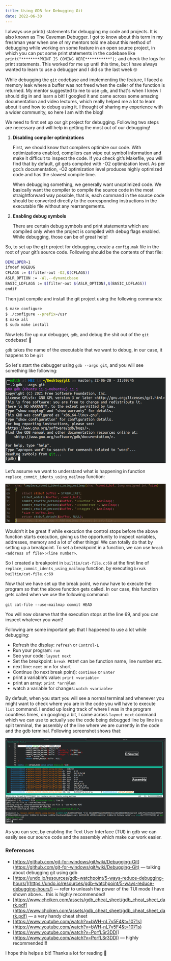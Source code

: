```yaml
---
title: Using GDB for Debugging Git
date: 2022-06-30
---
```


I always use print() statements for debugging my code and projects. It is also known as The Caveman Debugger. I got to know about this term in my freshman year when one of my mentors told me about this method of debugging while working on some feature in an open source project, in which you can put some print statements in the codebase like `print("********PRINT IS COMING HERE***********");` and check the logs for print statements. This worked for me up until this time, but I have always wanted to learn to use a debugger and I did so the last week 🤓

While debugging the `git` codebase and implementing the feature, I faced a memory leak where a buffer was not freed when the caller of the function is returned. My mentor suggested to me to use `gdb`, and that's when I knew I should dig in and learn a bit! I googled it and came across some amazing documentation and video lectures, which really helped me a lot to learn about it and how to debug using it. I thought of sharing my experience with a wider community, so here I am with the blog!

We need to first set up our git project for debugging. Following two steps are necessary and will help in getting the most out of our debugging!

1. **Disabling compiler optimizations**
    
    First, we should know that compilers optimize our code. With optimizations enabled, compilers can wipe out symbol information and make it difficult to inspect the code. If you check git’s Makefile, you will find that by default, git gets compiled with -O2 optimization level. As per gcc’s documentation, -O2 optimization level produces highly optimized code and has the slowest compile time.
    
    When debugging something, we generally want unoptimized code. We basically want the compiler to compile the source code in the most straightforward way possible, that is, each command in the source code should be converted directly to the corresponding instructions in the executable file without any rearrangements.
    
2. **Enabling debug symbols**
    
    There are certain debug symbols and print statements which are compiled only when the project is compiled with debug flags enabled. While debugging, those can be of great help!
    

So, to set up the `git` project for debugging, create a `config.mak` file in the root of your git’s source code. Following should be the contents of that file:

```bash
DEVELOPER=1
ifndef NDEBUG
CFLAGS := $(filter-out -O2,$(CFLAGS))
ASLR_OPTION := -Wl,--dynamicbase
BASIC_LDFLAGS := $(filter-out $(ASLR_OPTION),$(BASIC_LDFLAGS))
endif
```

Then just compile and install the git project using the following commands:

```bash
$ make configure
$ ./configure --prefix=/usr
$ make all
$ sudo make install
```

Now lets fire up our debugger, `gdb`, and debug the shit out of the `git` codebase! 😤

`gdb` takes the name of the executable that we want to debug, in our case, it happens to be `git`

So let's start the debugger using  `gdb --args git`, and you will see something like following:

![Untitled](https://raw.githubusercontent.com/edith007/siddharthasthana.dev/main/source/_posts/Using%20GDB%20for%20Debugging%20in%20Git%20bc38b023f5d540a4b74ed7078b041de6/Untitled.png)

Let’s assume we want to understand what is happening in function `replace_commit_idents_using_mailmap` function:

![Untitled](https://raw.githubusercontent.com/edith007/siddharthasthana.dev/main/source/_posts/Using%20GDB%20for%20Debugging%20in%20Git%20bc38b023f5d540a4b74ed7078b041de6/Untitled%201.png)

Wouldn’t it be great if while execution the control stops before the above function starts execution, giving us the opportunity to inspect variables, addresses, memory and a lot of other things! We can totally do that by setting up a breakpoint. To set a breakpoint in a function, we can use `break <address of file>:<line number>`. 

So I created a breakpoint in `builtin/cat-file.c:69` at the first line of `replace_commit_idents_using_mailmap` function, by executing `break builtin/cat-file.c:69`

Now that we have set up the break point, we now have to execute the program so that the above function gets called. In our case, this function gets called when we use the following command:

`git cat-file --use-mailmap commit HEAD`

You will now observe that the execution stops at the line 69, and you can inspect whatever you want!

Following are some important `gdb` that I happened to use a lot while debugging:

- Refresh the display: `refresh` or `Control-L`
- Run your program: `run`
- See your code: `layout next`
- Set the breakpoint: `break POINT` can be function name, line number etc.
- next line: `next` or `n` for short
- Continue (to next break point): `continue` or `Enter`
- print a variable’s value: `print <variable>`
- print an array: `print *arr@len`
- watch a variable for changes: `watch <variable>`

By default, when you start you will see a normal terminal and whenever you might want to check where you are in the code you will have to execute `list` command. I ended up losing track of where I was in the program countless times, on googling a bit, I came across `layout next` command which we can use to actually see the code being debugged line by line in a split terminal, the assembly of the line where we are currently in the code and the gdb terminal. Following screenshot shows that:

![Untitled](https://raw.githubusercontent.com/edith007/siddharthasthana.dev/main/source/_posts/Using%20GDB%20for%20Debugging%20in%20Git%20bc38b023f5d540a4b74ed7078b041de6/Untitled%202.png)

As you can see, by enabling the Text User Interface (TUI) in gdb we can easily see our source code and the assembly which make our work easier. 

### References

- [https://github.com/git-for-windows/git/wiki/Debugging-Git](https://github.com/git-for-windows/git/wiki/Debugging-Git) — talking about debugging git using gdb
- [https://undo.io/resources/gdb-watchpoint/5-ways-reduce-debugging-hours/](https://undo.io/resources/gdb-watchpoint/5-ways-reduce-debugging-hours/) — refer to unleash the power of the TUI mode I have shown above… this is highly recommended!
- [https://www.chciken.com/assets/gdb_cheat_sheet/gdb_cheat_sheet_dark.pdf](https://www.chciken.com/assets/gdb_cheat_sheet/gdb_cheat_sheet_dark.pdf) — a very handy cheat sheet
- [https://www.youtube.com/watch?v=bWH-nL7v5F4&t=1071s](https://www.youtube.com/watch?v=bWH-nL7v5F4&t=1071s)
- [https://www.youtube.com/watch?v=PorfLSr3DDI](https://www.youtube.com/watch?v=PorfLSr3DDI) — highly recommended!!!

I hope this helps a bit! Thanks a lot for reading 🙂